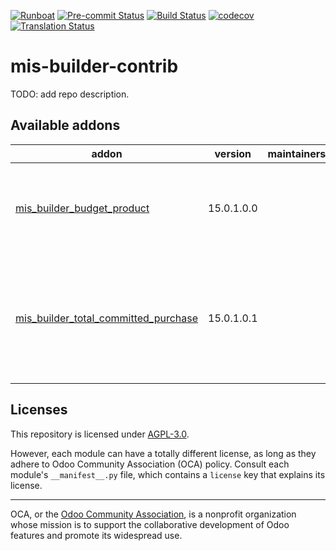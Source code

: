 
[![Runboat](https://img.shields.io/badge/runboat-Try%20me-875A7B.png)](https://runboat.odoo-community.org/builds?repo=OCA/mis-builder-contrib&target_branch=15.0)
[![Pre-commit Status](https://github.com/OCA/mis-builder-contrib/actions/workflows/pre-commit.yml/badge.svg?branch=15.0)](https://github.com/OCA/mis-builder-contrib/actions/workflows/pre-commit.yml?query=branch%3A15.0)
[![Build Status](https://github.com/OCA/mis-builder-contrib/actions/workflows/test.yml/badge.svg?branch=15.0)](https://github.com/OCA/mis-builder-contrib/actions/workflows/test.yml?query=branch%3A15.0)
[![codecov](https://codecov.io/gh/OCA/mis-builder-contrib/branch/15.0/graph/badge.svg)](https://codecov.io/gh/OCA/mis-builder-contrib)
[![Translation Status](https://translation.odoo-community.org/widgets/mis-builder-contrib-15-0/-/svg-badge.svg)](https://translation.odoo-community.org/engage/mis-builder-contrib-15-0/?utm_source=widget)

<!-- /!\ do not modify above this line -->

# mis-builder-contrib

TODO: add repo description.

<!-- /!\ do not modify below this line -->

<!-- prettier-ignore-start -->

[//]: # (addons)

Available addons
----------------
addon | version | maintainers | summary
--- | --- | --- | ---
[mis_builder_budget_product](mis_builder_budget_product/) | 15.0.1.0.0 |  | Offer more options for budgets for MIS reports
[mis_builder_total_committed_purchase](mis_builder_total_committed_purchase/) | 15.0.1.0.1 |  | Addon to create a alternative source based on all purchase order line with MIS Builder.

[//]: # (end addons)

<!-- prettier-ignore-end -->

## Licenses

This repository is licensed under [AGPL-3.0](LICENSE).

However, each module can have a totally different license, as long as they adhere to Odoo Community Association (OCA)
policy. Consult each module's `__manifest__.py` file, which contains a `license` key
that explains its license.

----
OCA, or the [Odoo Community Association](http://odoo-community.org/), is a nonprofit
organization whose mission is to support the collaborative development of Odoo features
and promote its widespread use.
